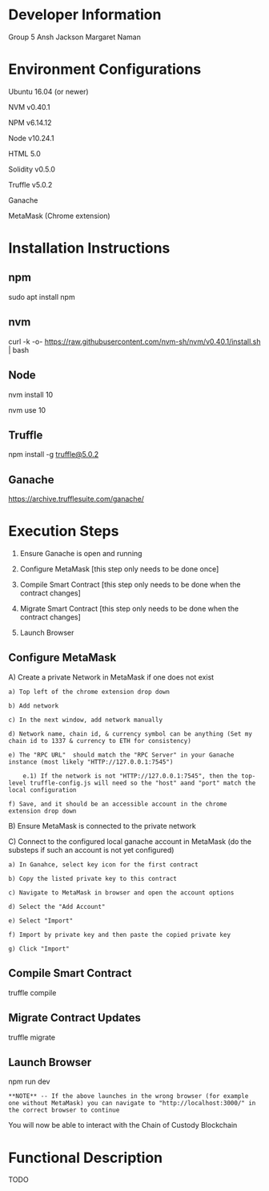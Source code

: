 
# Developer Information
Group 5
	Ansh
	Jackson
	Margaret
	Naman

# Environment Configurations
Ubuntu 16.04 (or newer)

NVM v0.40.1

NPM v6.14.12

Node v10.24.1

HTML 5.0

Solidity v0.5.0

Truffle v5.0.2

Ganache

MetaMask (Chrome extension)

# Installation Instructions
## npm
sudo apt install npm

## nvm
curl -k -o- https://raw.githubusercontent.com/nvm-sh/nvm/v0.40.1/install.sh | bash

## Node
nvm install 10

nvm use 10

## Truffle
npm install -g truffle@5.0.2

## Ganache
https://archive.trufflesuite.com/ganache/

# Execution Steps
1) Ensure Ganache is open and running

2) Configure MetaMask [this step only needs to be done once]

3) Compile Smart Contract [this step only needs to be done when the contract changes]

4) Migrate Smart Contract [this step only needs to be done when the contract changes]

5) Launch Browser


## Configure MetaMask
A) Create a private Network in MetaMask if one does not exist

	a) Top left of the chrome extension drop down
	
	b) Add network
	
	c) In the next window, add network manually
	
	d) Network name, chain id, & currency symbol can be anything (Set my chain id to 1337 & currency to ETH for consistency)
	
	e) The "RPC URL"  should match the "RPC Server" in your Ganache instance (most likely "HTTP://127.0.0.1:7545")
	
		e.1) If the network is not "HTTP://127.0.0.1:7545", then the top-level truffle-config.js will need so the "host" aand "port" match the local configuration
		
	f) Save, and it should be an accessible account in the chrome extension drop down
	
B) Ensure MetaMask is connected to the private network

C) Connect to the configured local ganache account in MetaMask (do the substeps if such an account is not yet configured)

	a) In Ganahce, select key icon for the first contract
	
	b) Copy the listed private key to this contract
	
	c) Navigate to MetaMask in browser and open the account options
	
	d) Select the "Add Account"
	
	e) Select "Import"
	
	f) Import by private key and then paste the copied private key
	
	g) Click "Import"
	

## Compile Smart Contract
truffle compile

## Migrate Contract Updates
truffle migrate

## Launch Browser
npm run dev

	**NOTE** -- If the above launches in the wrong browser (for example one without MetaMask) you can navigate to "http://localhost:3000/" in the correct browser to continue
	
You will now be able to interact with the Chain of Custody Blockchain

# Functional Description
TODO
